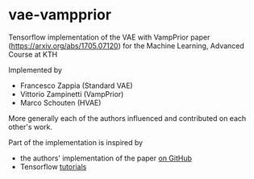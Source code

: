 # vae-vampprior
Tensorflow implementation of the VAE with VampPrior paper (https://arxiv.org/abs/1705.07120) for the Machine Learning, Advanced Course at KTH


Implemented by 

- Francesco Zappia (Standard VAE)
- Vittorio Zampinetti (VampPrior)
- Marco Schouten (HVAE)

More generally each of the authors influenced and contributed on each other's work.

Part of the implementation is inspired by 

- the authors' implementation of the paper [on GitHub](https://github.com/jmtomczak/vae_vampprior)
- Tensorflow [tutorials](https://www.tensorflow.org/guide/keras/custom_layers_and_models)

